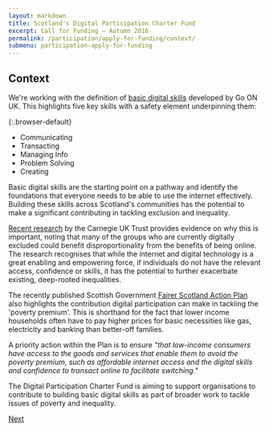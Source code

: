 ```yaml
---
layout: markdown
title: Scotland's Digital Participation Charter Fund
excerpt: Call for Funding – Autumn 2016
permalink: /participation/apply-for-funding/context/
submenu: participation-apply-for-funding
---
```


## Context

We're working with the definition of [basic digital skills](/participation/basic-digital-skills/) developed by Go ON UK. This highlights five key skills with a safety element underpinning them:

{:.browser-default}
* Communicating
* Transacting
* Managing Info
* Problem Solving
* Creating

Basic digital skills are the starting point on a pathway and identify the foundations that everyone needs to be able to use the internet effectively. Building these skills across Scotland&#39;s communities has the potential to make a significant contributing in tackling exclusion and inequality.

[Recent research](http://www.carnegieuktrust.org.uk/carnegieuktrust/wp-content/uploads/sites/64/2016/09/v3-2697-CUKT-Digital-Participation-summary.pdf) by the Carnegie UK Trust provides evidence on why this is important, noting that many of the groups who are currently digitally excluded could benefit disproportionality from the benefits of being online. The research recognises that while the internet and digital technology is a great enabling and empowering force, if individuals do not have the relevant access, confidence or skills, it has the potential to further exacerbate existing, deep-rooted inequalities.

The recently published Scottish Government [Fairer Scotland Action Plan](http://www.fairer.scot) also highlights the contribution digital participation can make in tackling the &#39;poverty premium&#39;. This is shorthand for the fact that lower income households often have to pay higher prices for basic necessities like gas, electricity and banking than better-off families.

A priority action within the Plan is to ensure _&quot;that low-income consumers have access to the goods and services that enable them to avoid the poverty premium, such as affordable internet access and the digital skills and confidence to transact online to facilitate switching.&quot;_

The Digital Participation Charter Fund is aiming to support organisations to contribute to building basic digital skills as part of broader work to tackle issues of poverty and inequality.

<div class="section headingless">
    <a href="/participation/apply-for-funding/learning-to-be-considered/" class="btn right">
        <i class="fa fa-pull-right fa-chevron-right"></i>
        Next
    </a>
</div>